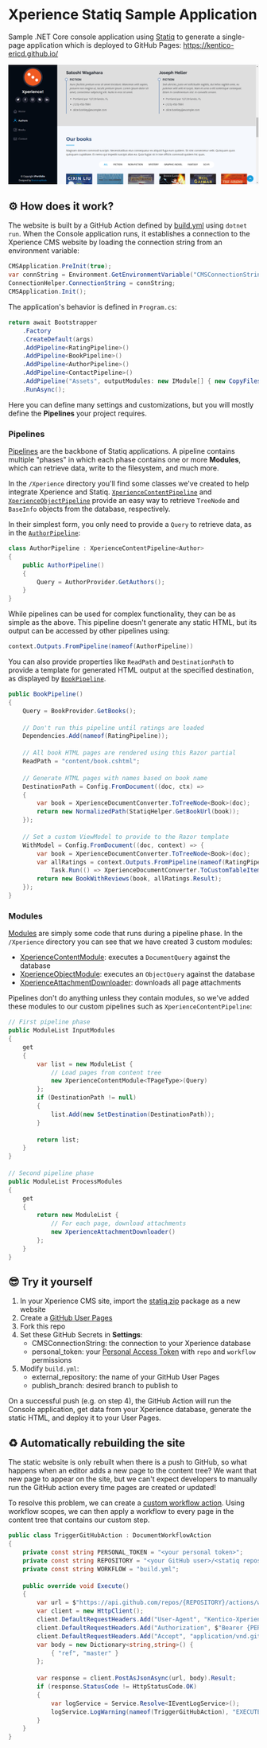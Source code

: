 # Xperience Statiq Sample Application

Sample .NET Core console application using [Statiq](https://statiq.dev/) to generate a single-page application which is deployed to GitHub Pages: https://kentico-ericd.github.io/

![screenshot](screenshot.png)

## :gear: How does it work?

The website is built by a GitHub Action defined by [build.yml](/.github/workflows/build.yml) using `dotnet run`. When the Console application runs, it establishes a connection to the Xperience CMS website by loading the connection string from an environment variable:

```cs
CMSApplication.PreInit(true);
var connString = Environment.GetEnvironmentVariable("CMSConnectionString");
ConnectionHelper.ConnectionString = connString;
CMSApplication.Init();
```

The application's behavior is defined in `Program.cs`:

```cs
return await Bootstrapper
    .Factory
    .CreateDefault(args)
    .AddPipeline<RatingPipeline>()
    .AddPipeline<BookPipeline>()
    .AddPipeline<AuthorPipeline>()
    .AddPipeline<ContactPipeline>()
    .AddPipeline("Assets", outputModules: new IModule[] { new CopyFiles("assets/**") })
    .RunAsync();
```

Here you can define many settings and customizations, but you will mostly define the __Pipelines__ your project requires.

### Pipelines

[Pipelines](https://statiq.dev/framework/pipelines/) are the backbone of Statiq applications. A pipeline contains multiple "phases" in which each phase contains one or more __Modules__, which can retrieve data, write to the filesystem, and much more.

In the `/Xperience` directory you'll find some classes we've created to help integrate Xperience and Statiq. [`XperienceContentPipeline`](/Xperience/XperienceContentPipeline.cs) and [`XperienceObjectPipeline`](/Xperience/XperienceObjectPipeline.cs) provide an easy way to retrieve `TreeNode` and `BaseInfo` objects from the database, respectively.

In their simplest form, you only need to provide a `Query` to retrieve data, as in the [`AuthorPipeline`](/Pipelines/AuthorPipeline.cs):

```cs
class AuthorPipeline : XperienceContentPipeline<Author>
{
    public AuthorPipeline()
    {
        Query = AuthorProvider.GetAuthors();
    }
}
```

While pipelines can be used for complex functionality, they can be as simple as the above. This pipeline doesn't generate any static HTML, but its output can be accessed by other pipelines using:

```cs
context.Outputs.FromPipeline(nameof(AuthorPipeline))
```

You can also provide properties like `ReadPath` and `DestinationPath` to provide a template for generated HTML output at the specified destination, as displayed by [`BookPipeline`](/Pipelines/BookPipeline.cs).

```cs
public BookPipeline()
{
    Query = BookProvider.GetBooks();

    // Don't run this pipeline until ratings are loaded
    Dependencies.Add(nameof(RatingPipeline));
    
    // All book HTML pages are rendered using this Razor partial
    ReadPath = "content/book.cshtml";

    // Generate HTML pages with names based on book name
    DestinationPath = Config.FromDocument((doc, ctx) =>
    {
        var book = XperienceDocumentConverter.ToTreeNode<Book>(doc);
        return new NormalizedPath(StatiqHelper.GetBookUrl(book));
    });

    // Set a custom ViewModel to provide to the Razor template
    WithModel = Config.FromDocument((doc, context) => {
        var book = XperienceDocumentConverter.ToTreeNode<Book>(doc);
        var allRatings = context.Outputs.FromPipeline(nameof(RatingPipeline)).ParallelSelectAsync(doc =>
            Task.Run(() => XperienceDocumentConverter.ToCustomTableItem<RatingsItem>(doc, RatingsItem.CLASS_NAME)));
        return new BookWithReviews(book, allRatings.Result);
    });
}
```

### Modules

[Modules](https://statiq.dev/framework/pipelines/modules/) are simply some code that runs during a pipeline phase. In the `/Xperience` directory you can see that we have created 3 custom modules:

 - [XperienceContentModule](/Xperience/XperienceContentModule.cs): executes a `DocumentQuery` against the database
 - [XperienceObjectModule](/Xperience/XperienceObjectModule.cs): executes an `ObjectQuery` against the database
 - [XperienceAttachmentDownloader](/Xperience/XperienceAttachmentDownloader.cs): downloads all page attachments

Pipelines don't do anything unless they contain modules, so we've added these modules to our custom pipelines such as `XperienceContentPipeline`:

```cs
// First pipeline phase
public ModuleList InputModules
{
    get
    {
        var list = new ModuleList {
            // Load pages from content tree
            new XperienceContentModule<TPageType>(Query)
        };
        if (DestinationPath != null)
        {
            list.Add(new SetDestination(DestinationPath));
        }

        return list;
    }
}

// Second pipeline phase
public ModuleList ProcessModules
{
    get
    {
        return new ModuleList {
            // For each page, download attachments
            new XperienceAttachmentDownloader()
        };
    }
}
```

## :sunglasses: Try it yourself

1. In your Xperience CMS site, import the [statiq.zip](statiq.zip) package as a new website
1. Create a [GitHub User Pages](https://docs.github.com/en/pages/getting-started-with-github-pages/about-github-pages#types-of-github-pages-sites)
1. Fork this repo
1. Set these GitHub Secrets in __Settings__:
    - CMSConnectionString: the connection to your Xperience database
    - personal_token: your [Personal Access Token](https://docs.github.com/en/github/authenticating-to-github/creating-a-personal-access-token) with `repo` and `workflow` permissions
1. Modify `build.yml`:
    - external_repository: the name of your GitHub User Pages
    - publish_branch: desired branch to publish to

On a successful push (e.g. on step 4), the GitHub Action will run the Console application, get data from your Xperience database, generate the static HTML, and deploy it to your User Pages.

## :recycle: Automatically rebuilding the site

The static website is only rebuilt when there is a push to GitHub, so what happens when an editor adds a new page to the content tree? We want that new page to appear on the site, but we can't expect developers to manually run the GitHub action every time pages are created or updated!

To resolve this problem, we can create a [custom workflow action](https://docs.xperience.io/configuring-xperience/configuring-the-environment-for-content-editors/configuring-workflows/designing-advanced-workflows/creating-custom-action-workflow-steps). Using workflow scopes, we can then apply a workflow to every page in the content tree that contains our custom step.

```cs
public class TriggerGitHubAction : DocumentWorkflowAction
{
	private const string PERSONAL_TOKEN = "<your personal token>";
	private const string REPOSITORY = "<your GitHub user>/<statiq repostiory>";
	private const string WORKFLOW = "build.yml";

	public override void Execute()
	{
		var url = $"https://api.github.com/repos/{REPOSITORY}/actions/workflows/{WORKFLOW}/dispatches";
		var client = new HttpClient();
		client.DefaultRequestHeaders.Add("User-Agent", "Kentico-Xperience");
		client.DefaultRequestHeaders.Add("Authorization", $"Bearer {PERSONAL_TOKEN}");
		client.DefaultRequestHeaders.Add("Accept", "application/vnd.github.v3+json");
		var body = new Dictionary<string,string>() {
			{ "ref", "master" }
		};

		var response = client.PostAsJsonAsync(url, body).Result;
		if (response.StatusCode != HttpStatusCode.OK)
		{
			var logService = Service.Resolve<IEventLogService>();
			logService.LogWarning(nameof(TriggerGitHubAction), "EXECUTE", response.Content.ReadAsStringAsync().Result);
		}
	}
}
```